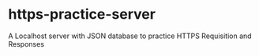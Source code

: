 # https-practice-server
A Localhost server with JSON database to practice HTTPS Requisition and Responses
